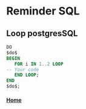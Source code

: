 # Reminder SQL

## Loop postgresSQL

```sql
DO
$do$
BEGIN 
   FOR i IN 1..2 LOOP
-- Your code
   END LOOP;
END
$do$;
```

#### [Home](https://fjulien.github.io/My-book)
